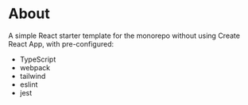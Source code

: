 # About
A simple React starter template for the monorepo without using Create React App, with pre-configured:
* TypeScript
* webpack
* tailwind
* eslint
* jest